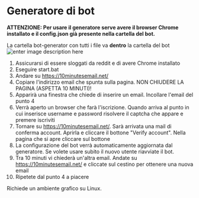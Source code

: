 # Generatore di bot
  
**ATTENZIONE: Per usare il generatore serve avere il browser Chrome installato e il config.json già presente nella cartella del bot.**

La cartella bot-generator con tutti i file va **dentro** la cartella del bot
![enter image description here](https://imgur.com/aKmpOSi.png)

 1. Assicurarsi di essere sloggati da reddit e di avere Chrome installato
 2. Eseguire start.bat
 3. Andare su https://10minutesemail.net/
 4. Copiare l'indirizzo email che spunta sulla pagina. NON CHIUDERE LA PAGINA (ASPETTA 10 MINUTI)!
 5. Apparirà una finestra che chiede di inserire un email. Incollare l'email del punto 4
 6. Verrà aperto un browser che farà l'iscrizione. Quando arriva al punto in cui inserisce username e password risolvere il captcha che appare e premere iscriviti
 7. Tornare su https://10minutesemail.net/. Sarà arrivata una mail di conferma account. Aprirla e cliccare il bottone "Verify account". Nella pagina che si apre cliccare sul bottone
 8. La configurazione del bot verrà automaticamente aggiornata dal generatore. Se volete usare subito il nuovo utente riavviate il bot.
 9. Tra 10 minuti vi chiederà un'altra email. Andate su https://10minutesemail.net/ e cliccate sul cestino per ottenere una nuova email
 10. Ripetete dal punto 4 a piacere 

Richiede un ambiente grafico su Linux.